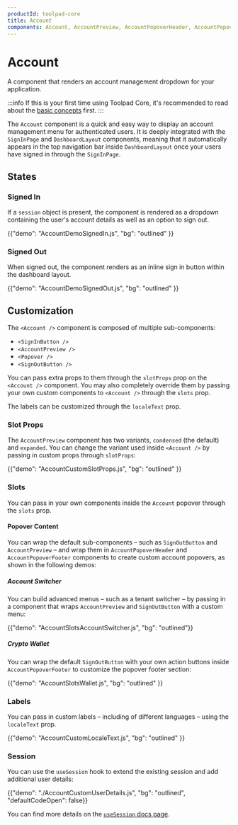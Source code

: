 ```yaml
---
productId: toolpad-core
title: Account
components: Account, AccountPreview, AccountPopoverHeader, AccountPopoverFooter, SignInButton, SignOutButton
---
```


# Account

<p class="description">A component that renders an account management dropdown for your application.</p>

:::info
If this is your first time using Toolpad Core, it's recommended to read about the [basic concepts](/toolpad/core/introduction/base-concepts/) first.
:::

The `Account` component is a quick and easy way to display an account management menu for authenticated users. It is deeply integrated with the `SignInPage` and `DashboardLayout` components, meaning that it automatically appears in the top navigation bar inside `DashboardLayout` once your users have signed in through the `SignInPage`.

## States

### Signed In

If a `session` object is present, the component is rendered as a dropdown containing the user's account details as well as an option to sign out.

{{"demo": "AccountDemoSignedIn.js", "bg": "outlined" }}

### Signed Out

When signed out, the component renders as an inline sign in button within the dashboard layout.

{{"demo": "AccountDemoSignedOut.js", "bg": "outlined" }}

## Customization

The `<Account />` component is composed of multiple sub-components:

- `<SignInButton />`
- `<AccountPreview />`
- `<Popover />`
- `<SignOutButton />`

You can pass extra props to them through the `slotProps` prop on the `<Account />` component. You may also completely override them by passing your own custom components to `<Account />` through the `slots` prop.

The labels can be customized through the `localeText` prop.

### Slot Props

The `AccountPreview` component has two variants, `condensed` (the default) and `expanded`. You can change the variant used inside `<Account />` by passing in custom props through `slotProps`:

{{"demo": "AccountCustomSlotProps.js", "bg": "outlined" }}

### Slots

You can pass in your own components inside the `Account` popover through the `slots` prop.

#### Popover Content

You can wrap the default sub-components – such as `SignOutButton` and `AccountPreview` – and wrap them in `AccountPopoverHeader` and `AccountPopoverFooter` components to create custom account popovers, as shown in the following demos:

##### Account Switcher

You can build advanced menus – such as a tenant switcher – by passing in a component that wraps `AccountPreview` and `SignOutButton` with a custom menu:

{{"demo": "AccountSlotsAccountSwitcher.js", "bg": "outlined"}}

##### Crypto Wallet

You can wrap the default `SignOutButton` with your own action buttons inside `AccountPopoverFooter` to customize the popover footer section:

{{"demo": "AccountSlotsWallet.js", "bg": "outlined" }}

### Labels

You can pass in custom labels – including of different languages – using the `localeText` prop.

{{"demo": "AccountCustomLocaleText.js", "bg": "outlined" }}

### Session

You can use the `useSession` hook to extend the existing session and add additional user details:

{{"demo": "./AccountCustomUserDetails.js", "bg": "outlined", "defaultCodeOpen": false}}

You can find more details on the [`useSession` docs page](/toolopad/core/react-use-session/).

